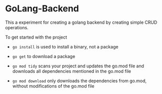 # GoLang-Backend
This a experiment for creating a golang backend by creating simple CRUD operations.

To get started with the project

- `go install` is used to install a binary, not a package

- `go get` to download a package

- `go mod tidy` scans your project and updates the go.mod file and downloads all dependencies mentioned in the go.mod file

- `go mod download` only downloads the dependencies from go.mod, without modifications of the go.mod file